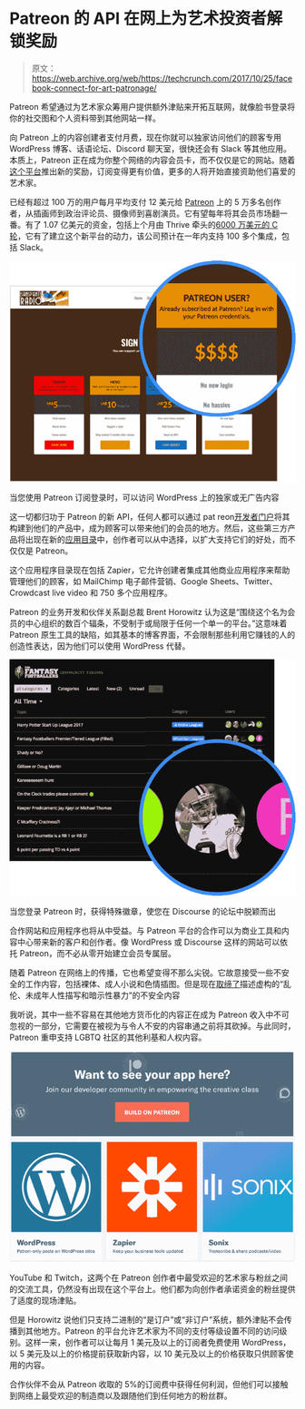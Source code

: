 # Patreon 的 API 在网上为艺术投资者解锁奖励 

> 原文：<https://web.archive.org/web/https://techcrunch.com/2017/10/25/facebook-connect-for-art-patronage/>

Patreon 希望通过为艺术家众筹用户提供额外津贴来开拓互联网，就像脸书登录将你的社交图和个人资料带到其他网站一样。

向 Patreon 上的内容创建者支付月费，现在你就可以独家访问他们的顾客专用 WordPress 博客、话语论坛、Discord 聊天室，很快还会有 Slack 等其他应用。本质上，Patreon 正在成为你整个网络的内容会员卡，而不仅仅是它的网站。随着[这个平台](https://web.archive.org/web/20220930221150/https://blog.patreon.com/patreon-powers-membership-across-the-web/)推出新的奖励，订阅变得更有价值，更多的人将开始直接资助他们喜爱的艺术家。

已经有超过 100 万的用户每月平均支付 12 美元给 [Patreon](https://web.archive.org/web/20220930221150/https://www.patreon.com/) 上的 5 万多名创作者，从插画师到政治评论员、摄像师到喜剧演员。它有望每年将其会员市场翻一番。有了 1.07 亿美元的资金，包括上个月由 Thrive 牵头的[6000 万美元的 C 轮](https://web.archive.org/web/20220930221150/https://beta.techcrunch.com/2017/09/19/patreon-60-million/)，它有了建立这个新平台的动力，该公司预计在一年内支持 100 多个集成，包括 Slack。

![](img/3c86675aaace480646b0360a8c51401e.png)

当您使用 Patreon 订阅登录时，可以访问 WordPress 上的独家或无广告内容

这一切都归功于 Patreon 的新 API，任何人都可以通过 pat reon[开发者门户](https://web.archive.org/web/20220930221150/https://www.patreon.com/portal)将其构建到他们的产品中，成为顾客可以带来他们的会员的地方。然后，这些第三方产品将出现在新的[应用目录](https://web.archive.org/web/20220930221150/https://www.patreon.com/apps/featured)中，创作者可以从中选择，以扩大支持它们的好处，而不仅仅是 Patreon。

这个应用程序目录现在包括 Zapier，它允许创建者集成其他商业应用程序来帮助管理他们的顾客，如 MailChimp 电子邮件营销、Google Sheets、Twitter、Crowdcast live video 和 750 多个应用程序。

Patreon 的业务开发和伙伴关系副总裁 Brent Horowitz 认为这是“围绕这个名为会员的中心组织的数百个辐条，不受制于或局限于任何一个单一的平台。”这意味着 Patreon 原生工具的缺陷，如其基本的博客界面，不会限制那些利用它赚钱的人的创造性表达，因为他们可以使用 WordPress 代替。

![](img/0dffe37c790251b6cb1ae1c4f437f29d.png)

当您登录 Patreon 时，获得特殊徽章，使您在 Discourse 的论坛中脱颖而出

合作网站和应用程序也将从中受益。与 Patreon 平台的合作可以为商业工具和内容中心带来新的客户和创作者。像 WordPress 或 Discourse 这样的网站可以依托 Patreon，而不必从零开始建立会员专属层。

随着 Patreon 在网络上的传播，它也希望变得不那么尖锐。它故意接受一些不安全的工作内容，包括裸体、成人小说和色情插图。但是现在[取缔了](https://web.archive.org/web/20220930221150/https://patreonhq.com/checking-in-on-our-commitments-to-creators-about-trust-and-safety-8793a53c3cae)描述虚构的“乱伦、未成年人性描写和暗示性暴力”的不安全内容

我听说，其中一些不容易在其他地方货币化的内容正在成为 Patreon 收入中不可忽视的一部分，它需要在被视为与令人不安的内容串通之前将其砍掉。与此同时，Patreon 重申支持 LGBTQ 社区的其他利基和人权内容。

![](img/a6c55aca1768583e80d8b295b4405cef.png)

YouTube 和 Twitch，这两个在 Patreon 创作者中最受欢迎的艺术家与粉丝之间的交流工具，仍然没有出现在这个平台上。他们都为向创作者承诺资金的粉丝提供了适度的现场津贴。

但是 Horowitz 说他们只支持二进制的“是订户”或“非订户”系统，额外津贴不会传播到其他地方。Patreon 的平台允许艺术家为不同的支付等级设置不同的访问级别。这样一来，创作者可以让每月 1 美元及以上的订阅者免费使用 WordPress，以 5 美元及以上的价格提前获取新内容，以 10 美元及以上的价格获取只供顾客使用的内容。

合作伙伴不会从 Patreon 收取的 5%的订阅费中获得任何利润，但他们可以接触到网络上最受欢迎的制造商以及跟随他们到任何地方的粉丝群。